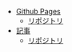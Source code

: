 - [Github Pages](https://shimajima-eiji.github.io/__Backup_Images/Zenn/articles/zenn-startup)
  - [リポジトリ](https://github.com/shimajima-eiji/__Backup_Images/blob/main/Zenn/articles/zenn-startup)
- [記事](https://zenn.dev/nomuraya/articles/zenn-startup)
  - [リポジトリ](https://github.com/shimajima-eiji/__Article_Zenn/blob/main/articles/zenn-startup.md)
